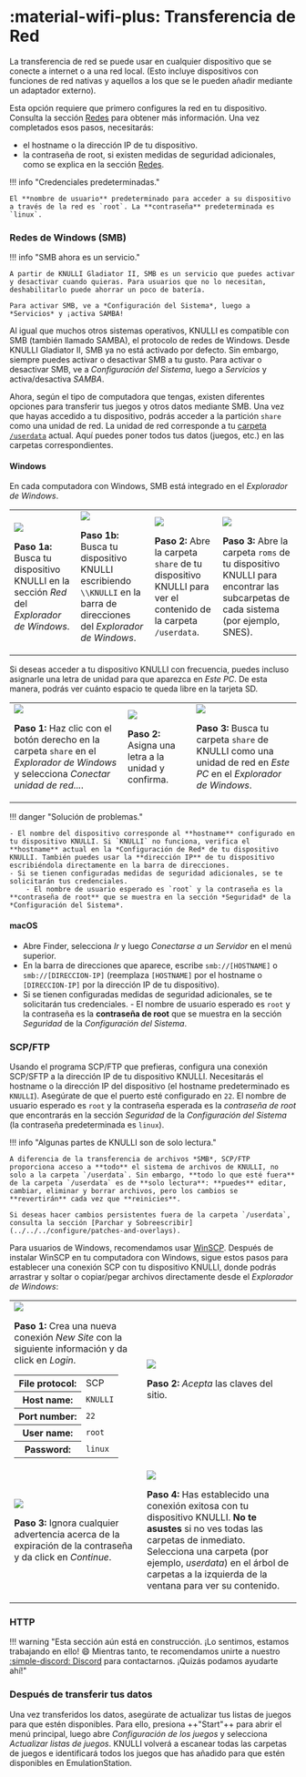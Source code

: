 # :material-wifi-plus: Transferencia de Red

La transferencia de red se puede usar en cualquier dispositivo que se conecte a internet o a una red local. (Esto incluye dispositivos con funciones de red nativas y aquellos a los que se le pueden añadir mediante un adaptador externo).

Esta opción requiere que primero configures la red en tu dispositivo. Consulta la sección [Redes](../../../configure/networking) para obtener más información. Una vez completados esos pasos, necesitarás:

* el hostname o la dirección IP de tu dispositivo.
* la contraseña de root, si existen medidas de seguridad adicionales, como se explica en la sección [Redes](../../../configure/networking).

!!! info "Credenciales predeterminadas."

	El **nombre de usuario** predeterminado para acceder a su dispositivo a través de la red es `root`. La **contraseña** predeterminada es `linux`.

### Redes de Windows (SMB)

!!! info "SMB ahora es un servicio."

	A partir de KNULLI Gladiator II, SMB es un servicio que puedes activar y desactivar cuando quieras. Para usuarios que no lo necesitan, deshabilitarlo puede ahorrar un poco de batería.

	Para activar SMB, ve a *Configuración del Sistema*, luego a *Servicios* y ¡activa SAMBA!

Al igual que muchos otros sistemas operativos, KNULLI es compatible con SMB (también llamado SAMBA), el protocolo de redes de Windows. Desde KNULLI Gladiator II, SMB ya no está activado por defecto. Sin embargo, siempre puedes activar o desactivar SMB a tu gusto. Para activar o desactivar SMB, ve a *Configuración del Sistema*, luego a *Servicios* y activa/desactiva *SAMBA*.

Ahora, según el tipo de computadora que tengas, existen diferentes opciones para transferir tus juegos y otros datos mediante SMB. Una vez que hayas accedido a tu dispositivo, podrás acceder a la partición `share` como una unidad de red. La unidad de red corresponde a tu [carpeta `/userdata`](../game-storage) actual. Aquí puedes poner todos tus datos (juegos, etc.) en las carpetas correspondientes.

#### Windows

En cada computadora con Windows, SMB está integrado en el *Explorador de Windows*.

<table>
	<tr>
		<td>
			<img src="/_inc/images/play/add-games/001a-smb-find-in-network-section.png">
			<p><strong>Paso 1a: </strong>Busca tu dispositivo KNULLI en la sección <em>Red</em> del <em>Explorador de Windows</em>.</p>
		</td>
		<td>
			<img src="/_inc/images/play/add-games/001b-smb-find-by-hostname.png">
	    	<p><strong>Paso 1b: </strong>Busca tu dispositivo KNULLI escribiendo <code>\\KNULLI</code> en la barra de direcciones del <em>Explorador de Windows</em>.</p>
		</td>
		<td>
			<img src="/_inc/images/play/add-games/002-smb-open-share-folder.png">
			<p><strong>Paso 2: </strong>Abre la carpeta <code>share</code> de tu dispositivo KNULLI para ver el contenido de la carpeta <code>/userdata</code>.</p>
		</td>
		<td>
			<img src="/_inc/images/play/add-games/003-smb-find-system-in-roms-folder.png">
			<p><strong>Paso 3: </strong>Abre la carpeta <code>roms</code> de tu dispositivo KNULLI para encontrar las subcarpetas de cada sistema (por ejemplo, SNES).</p>
		</td>
	</tr>
</table>

Si deseas acceder a tu dispositivo KNULLI con frecuencia, puedes incluso asignarle una letra de unidad para que aparezca en *Este PC*. De esta manera, podrás ver cuánto espacio te queda libre en la tarjeta SD.

<table>
	<tr>
		<td>
			<img src="/_inc/images/play/add-games/004-smb-map-network-drive.png">
			<p><strong>Paso 1: </strong>Haz clic con el botón derecho en la carpeta <code>share</code> en el <em>Explorador de Windows</em> y selecciona <em>Conectar unidad de red...</em>.</p>
		</td>
		<td>
			<img src="/_inc/images/play/add-games/005-smb-map-network-drive.png">
	    	<p><strong>Paso 2: </strong>Asigna una letra a la unidad y confirma.</p>
		</td>
		<td>
			<img src="/_inc/images/play/add-games/006-smb-map-network-drive.png">
			<p><strong>Paso 3: </strong>Busca tu carpeta <code>share</code> de KNULLI como una unidad de red en <em>Este PC</em> en el <em>Explorador de Windows</em>.</p>
		</td>
	</tr>
</table>

!!! danger "Solución de problemas."

	- El nombre del dispositivo corresponde al **hostname** configurado en tu dispositivo KNULLI. Si `KNULLI` no funciona, verifica el **hostname** actual en la *Configuración de Red* de tu dispositivo KNULLI. También puedes usar la **dirección IP** de tu dispositivo escribiéndola directamente en la barra de direcciones.
	- Si se tienen configuradas medidas de seguridad adicionales, se te solicitarán tus credenciales.
		- El nombre de usuario esperado es `root` y la contraseña es la **contraseña de root** que se muestra en la sección *Seguridad* de la *Configuración del Sistema*.
    
#### macOS

- Abre Finder, selecciona *Ir* y luego *Conectarse a un Servidor* en el menú superior.
- En la barra de direcciones que aparece, escribe `smb://[HOSTNAME]` o `smb://[DIRECCION-IP]` (reemplaza `[HOSTNAME]` por el hostname o `[DIRECCION-IP]` por la dirección IP de tu dispositivo).
- Si se tienen configuradas medidas de seguridad adicionales, se te solicitarán tus credenciales.
		- El nombre de usuario esperado es `root` y la contraseña es la **contraseña de root** que se muestra en la sección *Seguridad* de la *Configuración del Sistema*.

### SCP/FTP

Usando el programa SCP/FTP que prefieras, configura una conexión SCP/SFTP a la dirección IP de tu dispositivo KNULLI. Necesitarás el hostname o la dirección IP del dispositivo (el hostname predeterminado es `KNULLI`). Asegúrate de que el puerto esté configurado en `22`. El nombre de usuario esperado es `root` y la contraseña esperada es la *contraseña de root* que encontrarás en la sección *Seguridad* de la *Configuración del Sistema* (la contraseña predeterminada es `linux`).

!!! info "Algunas partes de KNULLI son de solo lectura."

	A diferencia de la transferencia de archivos *SMB*, SCP/FTP proporciona acceso a **todo** el sistema de archivos de KNULLI, no solo a la carpeta `/userdata`. Sin embargo, **todo lo que esté fuera** de la carpeta `/userdata` es de **solo lectura**: **puedes** editar, cambiar, eliminar y borrar archivos, pero los cambios se **revertirán** cada vez que **reinicies**.

	Si deseas hacer cambios persistentes fuera de la carpeta `/userdata`, consulta la sección [Parchar y Sobreescribir](../../../configure/patches-and-overlays).

Para usuarios de Windows, recomendamos usar [WinSCP](https://winscp.net). Después de instalar WinSCP en tu computadora con Windows, sigue estos pasos para establecer una conexión SCP con tu dispositivo KNULLI, donde podrás arrastrar y soltar o copiar/pegar archivos directamente desde el *Explorador de Windows*:

<table>
	<tr>
		<td>
			<img src="/_inc/images/play/add-games/add-games-scp-001.png">
			<p><strong>Paso 1: </strong>Crea una nueva conexión <em>New Site</em> con la siguiente información y da click en <em>Login</em>.<p>
			<table>
				<tr>
					<th>File protocol:</th>
					<td>SCP</td>
				</tr>
				<tr>
					<th>Host name:</th>
					<td><code>KNULLI</code></td>
				</tr>
				<tr>
					<th>Port number:</th>
					<td><code>22</code></td>
				</tr>
				<tr>
					<th>User name:</th>
					<td><code>root</code></td>
				</tr>
				<tr>
					<th>Password:</th>
					<td><code>linux</code></td>
				</tr>
			</table>
		</td>
		<td>
			<img src="/_inc/images/play/add-games/add-games-scp-002.png">
	    	<p><strong>Paso 2: </strong><em>Acepta</em> las claves del sitio.</p>
		</td>
	</tr>
	<tr>
		<td>
			<img src="/_inc/images/play/add-games/add-games-scp-003.png">
			<p><strong>Paso 3: </strong>Ignora cualquier advertencia acerca de la expiración de la contraseña y da click en <em>Continue</em>.</p>
		</td>
		<td>
			<img src="/_inc/images/play/add-games/add-games-scp-004.png">
			<p><strong>Paso 4: </strong>Has establecido una conexión exitosa con tu dispositivo KNULLI. <strong>No te asustes</strong> si no ves todas las carpetas de inmediato. Selecciona una carpeta (por ejemplo, <em>userdata</em>) en el árbol de carpetas a la izquierda de la ventana para ver su contenido.</p>
		</td>
	</tr>
</table>

### HTTP

!!! warning "Esta sección aún está en construcción. ¡Lo sentimos, estamos trabajando en ello! :smile: Mientras tanto, te recomendamos unirte a nuestro [:simple-discord: Discord](https://discord.gg/HXPS3DAeeB) para contactarnos. ¡Quizás podamos ayudarte ahí!"

### Después de transferir tus datos

Una vez transferidos los datos, asegúrate de actualizar tus listas de juegos para que estén disponibles. Para ello, presiona ++"Start"++ para abrir el menú principal, luego abre *Configuración de los juegos* y selecciona *Actualizar listas de juegos*. KNULLI volverá a escanear todas las carpetas de juegos e identificará todos los juegos que has añadido para que estén disponibles en EmulationStation.
